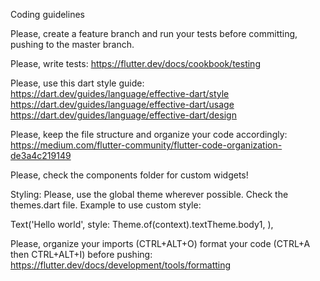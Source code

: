 Coding guidelines

Please, create a feature branch and run your tests before committing, pushing to the master branch.

Please, write tests: https://flutter.dev/docs/cookbook/testing

Please, use this dart style guide:
https://dart.dev/guides/language/effective-dart/style
https://dart.dev/guides/language/effective-dart/usage
https://dart.dev/guides/language/effective-dart/design

Please, keep the file structure and organize your code accordingly:
https://medium.com/flutter-community/flutter-code-organization-de3a4c219149

Please, check the components folder for custom widgets!

Styling:
Please, use the global theme wherever possible. Check the themes.dart file.
Example to use custom style: 

   Text('Hello world',
   style: Theme.of(context).textTheme.body1,
   ),

Please, organize your imports (CTRL+ALT+O) format your code (CTRL+A then CTRL+ALT+I) before pushing:
https://flutter.dev/docs/development/tools/formatting

